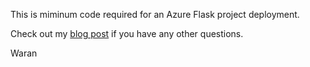 This is miminum code required for an Azure Flask project deployment.

Check out my [blog post](http://timmyreilly.azurewebsites.net/starter-site-for-flask-on-azure-web-apps/) if you have any other questions.

Waran
